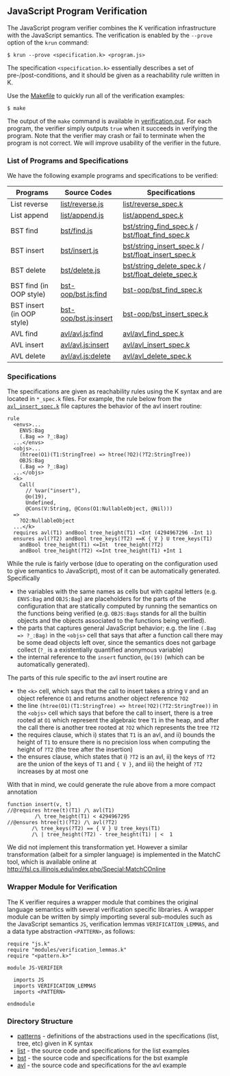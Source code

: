 ## JavaScript Program Verification

The JavaScript program verifier combines the K verification infrastructure with the JavaScript semantics.
The verification is enabled by the `--prove` option of the `krun` command:
```
$ krun --prove <specification.k> <program.js>
```
The specification `<specification.k>` essentially describes a set of pre-/post-conditions,
and it should be given as a reachability rule written in K.

Use the [Makefile](Makefile) to quickly run all of the verification examples:
```
$ make
```
The output of the ```make``` command is available in [verification.out](verification.out).
For each program, the verifier simply outputs ```true```  when it succeeds in verifying the program.
Note that the verifier may crash or fail to terminate when the program is not correct.
We will improve usability of the verifier in the future.


### List of Programs and Specifications

We have the following example programs and specifications to be verified:

| Programs     | Source Codes                         | Specifications                                       |
|--------------|--------------------------------------|------------------------------------------------------|
| List reverse | [list/reverse.js](list/reverse.js)   | [list/reverse_spec.k](list/reverse_spec.k)           |
| List append  | [list/append.js](list/append.js)     | [list/append_spec.k](list/append_spec.k)             |
| BST find     | [bst/find.js](bst/find.js)           | [bst/string_find_spec.k](bst/string_find_spec.k)     / [bst/float_find_spec.k](bst/float_find_spec.k)     |
| BST insert   | [bst/insert.js](bst/insert.js)       | [bst/string_insert_spec.k](bst/string_insert_spec.k) / [bst/float_insert_spec.k](bst/float_insert_spec.k) |
| BST delete   | [bst/delete.js](bst/delete.js)       | [bst/string_delete_spec.k](bst/string_delete_spec.k) / [bst/float_delete_spec.k](bst/float_delete_spec.k) |
| BST find (in OOP style)   | [bst-oop/bst.js:find](bst-oop/bst.js#L47)   | [bst-oop/bst_find_spec.k](bst-oop/bst_find_spec.k) |
| BST insert (in OOP style) | [bst-oop/bst.js:insert](bst-oop/bst.js#L31) | [bst-oop/bst_insert_spec.k](bst-oop/bst_insert_spec.k) |
| AVL find     | [avl/avl.js:find](avl/avl.js#L90)    | [avl/avl_find_spec.k](avl/avl_find_spec.k)           |
| AVL insert   | [avl/avl.js:insert](avl/avl.js#L102) | [avl/avl_insert_spec.k](avl/avl_insert_spec.k)       |
| AVL delete   | [avl/avl.js:delete](avl/avl.js#L120) | [avl/avl_delete_spec.k](avl/avl_delete_spec.k)       |


### Specifications

The specifications are given as reachability rules using the K syntax and are
located in `*_spec.k` files.
For example, the rule below from the
[`avl_insert_spec.k`](avl/avl_insert_spec.k)
file captures the behavior of the avl insert routine:
```
rule
  <envs>...
    ENVS:Bag
    (.Bag => ?_:Bag)
  ...</envs>
  <objs>...
    (htree(O1)(T1:StringTree) => htree(?O2)(?T2:StringTree))
    OBJS:Bag
    (.Bag => ?_:Bag)
  ...</objs>
  <k>
    Call(
      // %var("insert"),
      @o(19),
      Undefined,
      @Cons(V:String, @Cons(O1:NullableObject, @Nil)))
  =>
    ?O2:NullableObject
  ...</k>
  requires avl(T1) andBool tree_height(T1) <Int (4294967296 -Int 1)
  ensures avl(?T2) andBool tree_keys(?T2) ==K { V } U tree_keys(T1)
    andBool tree_height(T1) <=Int  tree_height(?T2)
    andBool tree_height(?T2) <=Int tree_height(T1) +Int 1
```

While the rule is fairly verbose (due to operating on the configuration used to
give semantics to JavaScript), most of it can be automatically generated.
Specifically
 * the variables with the same names as cells but with capital letters (e.g.
   `ENVS:Bag` and `OBJS:Bag`) are placeholders for the parts of the configuration that are
   statically computed by running the semantics on the functions being verified
   (e.g. `OBJS:Bags` stands for all the builtin objects and the objects associated
   to the functions being verified).
 * the parts that captures general JavaScript behavior; e.g. the line
   `(.Bag => ?_:Bag)`
   in the `<objs>` cell that says that after a function call there may be some
   dead objects left over, since the semantics does not garbage collect (`?_` is a
   existentially quantified anonymous variable)
 * the internal reference to the `insert` function, `@o(19)` (which can be automatically generated).

The parts of this rule specific to the avl insert routine are
 * the `<k>` cell, which says that the call to insert takes a string `V` and an
   object reference `O1` and returns another object reference `?O2`
 * the line
   `(htree(O1)(T1:StringTree) => htree(?O2)(?T2:StringTree))`
   in the `<objs>` cell which says that before the call to insert, there is a tree
   rooted at `O1` which represent the algebraic tree `T1` in the heap, and after the
   call there is another tree rooted at `?O2` which represents the tree `?T2`
 * the requires clause, which i) states that `T1` is an avl, and ii) bounds the
   height of `T1` to ensure there is no precision loss when computing the height of
   `?T2` (the tree after the insertion)
 * the ensures clause, which states that i) `?T2` is an avl, ii) the keys of `?T2`
   are the union of the keys of `T1` and `{ V }`, and iii) the height of `?T2`
   increases by at most one

With that in mind, we could generate the rule above from a more compact
annotation
```
function insert(v, t)
//@requires htree(t)(T1) /\ avl(T1)
         /\ tree_height(T1) < 4294967295
//@ensures htree(t)(?T2) /\ avl(?T2)
        /\ tree_keys(?T2) == { V } U tree_keys(T1)
        /\ | tree_height(?T2) - tree_height(T1) | <  1
```

We did not implement this transformation yet. However a similar transformation
(albeit for a simpler language) is implemented in the MatchC tool, which is
available online at
    http://fsl.cs.illinois.edu/index.php/Special:MatchCOnline 


### Wrapper Module for Verification

The K verifier requires a wrapper module that combines the original language semantics with several verification specific libraries. A wrapper module can be written by simply importing several sub-modules such as the JavaScript semantics `JS`, verification lemmas `VERIFICATION_LEMMAS`, and a data type abstraction `<PATTERN>`, as follows:
```
require "js.k"
require "modules/verification_lemmas.k"
require "<pattern.k>"

module JS-VERIFIER

  imports JS
  imports VERIFICATION_LEMMAS
  imports <PATTERN>

endmodule
```


### Directory Structure

 * [patterns](patterns) - definitions of the abstractions used in the specifications (list, tree, etc) given in K syntax
 * [list](list)     - the source code and specifications for the list examples
 * [bst](bst)      - the source code and specifications for the bst example
 * [avl](avl)      - the source code and specifications for the avl example

